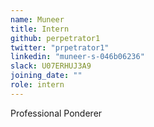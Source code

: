 ```yaml
---
name: Muneer
title: Intern
github: perpetrator1
twitter: "prpetrator1"
linkedin: "muneer-s-046b06236"
slack: U07ERHUJ3A9
joining_date: ""
role: intern
---
```


Professional Ponderer
